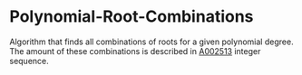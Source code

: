 # Polynomial-Root-Combinations
Algorithm that finds all combinations of roots for a given polynomial degree. The amount of these combinations is described in [A002513](https://oeis.org/A002513) integer sequence.

